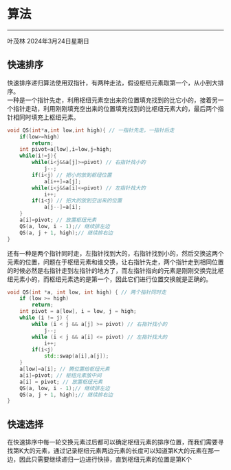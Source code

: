 算法
=
---
叶茂林 2024年3月24日星期日
## 快速排序
快速排序递归算法使用双指针，有两种走法，假设枢纽元素取第一个，从小到大排序。  
一种是一个指针先走，利用枢纽元素空出来的位置填充找到的比它小的，接着另一个指针走动，利用刚刚填充空出来的位置填充找到的比枢纽元素大的，最后两个指针相同时填充上枢纽元素。
```c++
void QS(int*a,int low,int high){ // 一指针先走，一指针后走
    if(low>=high)
        return;
    int pivot=a[low],i=low,j=high;
    while(i!=j){
        while(i<j&&a[j]>=pivot) // 右指针找小的
            j--;
        if(i<j) // 把小的放到枢纽位置
            a[i++]=a[j];
        while(i<j&&a[i]<=pivot) // 左指针找大的
            i++;
        if(i<j) // 把大的放到空出来的位置
            a[j--]=a[i];
    }
    a[i]=pivot; // 放置枢纽元素
    QS(a, low, i - 1);// 继续排左边
    QS(a, j + 1, high);// 继续排右边
}
```
还有一种是两个指针同时走，左指针找到大的，右指针找到小的，然后交换这两个元素的位置，问题在于枢纽元素和谁交换，让右指针先走，两个指针走到相同位置的时候必然是右指针走到左指针的地方了，而左指针指向的元素是刚刚交换完比枢纽元素小的，而枢纽元素选的是第一个，因此它们进行位置交换就是正确的。
```c++
void QS(int *a, int low, int high) { // 两个指针同时走
    if (low >= high)
        return;
    int pivot = a[low], i = low, j = high;
    while (i != j) {
        while (i < j && a[j] >= pivot) // 右指针找小的
            j--;
        while (i < j && a[i] <= pivot) // 左指针找大的
            i++;
        if(i<j)
            std::swap(a[i],a[j]);
    }
    a[low]=a[i]; // 腾位置给枢纽元素
    a[i]=pivot; // 枢纽元素放中间
    a[i] = pivot; // 放置枢纽元素
    QS(a, low, i - 1);// 继续排左边
    QS(a, j + 1, high);// 继续排右边
}
```
## 快速选择
在快速排序中每一轮交换元素过后都可以确定枢纽元素的排序位置，而我们需要寻找第K大的元素，通过记录枢纽元素两边元素的长度可以知道第K大的元素在那一边，因此只需要继续递归一边进行快排，直到枢纽元素的位置是第K个